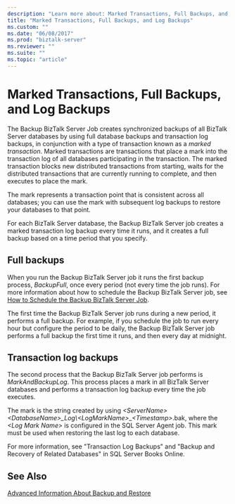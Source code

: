 ```yaml
---
description: "Learn more about: Marked Transactions, Full Backups, and Log Backups"
title: "Marked Transactions, Full Backups, and Log Backups"
ms.custom: ""
ms.date: "06/08/2017"
ms.prod: "biztalk-server"
ms.reviewer: ""
ms.suite: ""
ms.topic: "article"
---
```

# Marked Transactions, Full Backups, and Log Backups
The Backup BizTalk Server Job creates synchronized backups of all BizTalk Server databases by using full database backups and transaction log backups, in conjunction with a type of transaction known as a *marked transaction*. Marked transactions are transactions that place a mark into the transaction log of all databases participating in the transaction. The marked transaction blocks new distributed transactions from starting, waits for the distributed transactions that are currently running to complete, and then executes to place the mark.  
  
 The mark represents a transaction point that is consistent across all databases; you can use the mark with subsequent log backups to restore your databases to that point.  
  
 For each BizTalk Server database, the Backup BizTalk Server job creates a marked transaction log backup every time it runs, and it creates a full backup based on a time period that you specify.  
  
## Full backups  
 When you run the Backup BizTalk Server job it runs the first backup process, *BackupFull*, once every period (not every time the job runs). For more information about how to schedule the Backup BizTalk Server job, see [How to Schedule the Backup BizTalk Server Job](../core/how-to-schedule-the-backup-biztalk-server-job.md).  
  
 The first time the Backup BizTalk Server job runs during a new period, it performs a full backup. For example, if you schedule the job to run every hour but configure the period to be daily, the Backup BizTalk Server job performs a full backup the first time it runs, and then every day at midnight.  
  
## Transaction log backups  
 The second process that the Backup BizTalk Server job performs is *MarkAndBackupLog*. This process places a mark in all BizTalk Server databases and performs a transaction log backup every time the job executes.  
  
 The mark is the string created by using *\<ServerName\>*<em>*\<DatabaseName\>*_Log\\</em>*\<LogMarkName\>*\_*\<Timestamp\>*.bak, where the *\<Log Mark Name\>* is configured in the SQL Server Agent job. This mark must be used when restoring the last log to each database.  
  
 For more information, see "Transaction Log Backups" and "Backup and Recovery of Related Databases" in SQL Server Books Online.  
  
## See Also  
 [Advanced Information About Backup and Restore](../core/advanced-information-about-backup-and-restore1.md)
